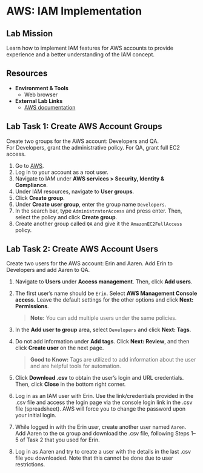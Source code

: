 # AWS: IAM Implementation

## Lab Mission
Learn how to implement IAM features for AWS accounts to provide experience and a better understanding of the IAM concept.


## Resources
- **Environment & Tools**
  - Web browser
- **External Lab Links**
  - [AWS documentation](https://docs.aws.amazon.com/)

## Lab Task 1: Create AWS Account Groups
Create two groups for the AWS account: Developers and QA.  
For Developers, grant the administrative policy. For QA, grant full EC2 access.

1. Go to [AWS](https://aws.amazon.com).
2. Log in to your account as a root user.
3. Navigate to IAM under **AWS services > Security, Identity & Compliance**.
4. Under IAM resources, navigate to **User groups**.
5. Click **Create group**.
6. Under **Create user group**, enter the group name `Developers`.
7. In the search bar, type `AdministratorAccess` and press enter. Then, select the policy and click **Create group**.
8. Create another group called `QA` and give it the `AmazonEC2FullAccess` policy.

## Lab Task 2: Create AWS Account Users
Create two users for the AWS account: Erin and Aaren. Add Erin to Developers and add Aaren to QA.

1. Navigate to **Users** under **Access management**. Then, click **Add users**.
2. The first user’s name should be `Erin`. Select **AWS Management Console access**. Leave the default settings for the other options and click **Next: Permissions**.
   
   > **Note:** You can add multiple users under the same policies.

3. In the **Add user to group** area, select `Developers` and click **Next: Tags**.
4. Do not add information under **Add tags**. Click **Next: Review**, and then click **Create user** on the next page.

   > **Good to Know:** Tags are utilized to add information about the user and are helpful tools for automation.

5. Click **Download .csv** to obtain the user’s login and URL credentials. Then, click **Close** in the bottom right corner.
6. Log in as an IAM user with Erin. Use the link/credentials provided in the .csv file and access the login page via the console login link in the .csv file (spreadsheet). AWS will force you to change the password upon your initial login.
7. While logged in with the Erin user, create another user named `Aaren`. Add Aaren to the `QA` group and download the .csv file, following Steps 1–5 of Task 2 that you used for Erin.
8. Log in as Aaren and try to create a user with the details in the last .csv file you downloaded. Note that this cannot be done due to user restrictions.
